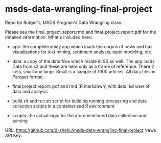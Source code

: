 # msds-data-wrangling-final-project
Repo for Rutger's, MSDS Program's Data Wrangling class

Please see the final_project_report.rmd and final_project_report.pdf for the
detailed information. What's included here:

* app: the complete shiny app which loads the corpus of news and has visualizations
for text mining, sentiment analysis, topic modeling, etc.

* data: a copy of the data files which reside in S3 as well. The app loads Data
from s3 and these are here only as a frame of reference. There 2 sets, small
and large. Small is a sample of 1000 articles. All data files in Parquet format.

* final project report: pdf and rmd (R markdown) with detailed view of data and
analysis

* build.sh and run.sh script for building running processing and data collection
scripts in a containerized R environment

* scripts: the actual logic for the aforementioned data collection and parsing

URL: https://github.com/d-shehu/msds-data-wrangling-final-project
News API Key: <redacted>
